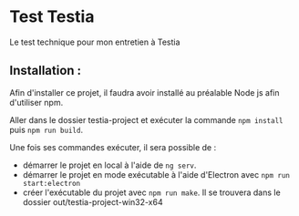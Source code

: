 # Test Testia

Le test technique pour mon entretien à Testia

## Installation :

Afin d'installer ce projet, il faudra avoir installé au préalable Node js afin d'utiliser npm.

Aller dans le dossier testia-project et exécuter la commande `npm install` puis `npm run build`.

Une fois ses commandes exécuter, il sera possible de :

- démarrer le projet en local à l'aide de `ng serv`.
- démarrer le projet en mode exécutable à l'aide d'Electron avec `npm run start:electron`
- créer l'exécutable du projet avec `npm run make`. Il se trouvera dans le dossier out/testia-project-win32-x64
